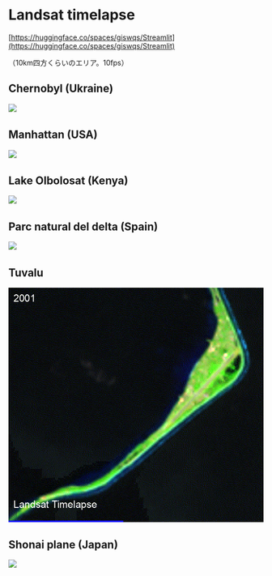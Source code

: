# Landsat timelapse
[https://huggingface.co/spaces/giswqs/Streamlit](https://huggingface.co/spaces/giswqs/Streamlit)

（10km四方くらいのエリア。10fps）

## Chernobyl (Ukraine)
![](Chernobyl.gif)
## Manhattan (USA)
![](manhattan.gif)
## Lake Olbolosat (Kenya)
![](olbolosat.gif)
## Parc natural del delta (Spain)
![](Parc_natural_del_delta.gif)
## Tuvalu
![](Tuvalu.gif)
## Shonai plane (Japan)
![](庄内平野.gif)
